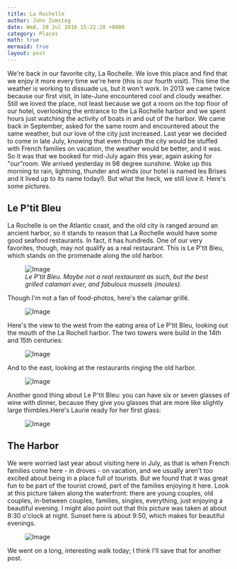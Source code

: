 ```yaml
---
title: La Rochelle
author: John Zumsteg
date: Wed, 20 Jul 2016 15:22:28 +0000
category: Places
math: true
mermaid: true
layout: post
---
```

We're back in our favorite city, La Rochelle. We love this place and find that we enjoy it more every time we're here (this is our fourth visit). This time the weather is working to dissuade us, but it won't work. In 2013 we came twice because our first visit, in late-June encountered cool and cloudy weather. Still we loved the place, not least because we got a room on the top floor of our hotel, overlooking the entrance to the La Rochelle harbor and we spent hours just watching the activity of boats in and out of the harbor. We came back in September, asked for the same room and encountered about the same weather, but our love of the city just increased. Last year we decided to come in late July, knowing that even though the city would be stuffed with French families on vacation, the weather would be better, and it was. So it was that we booked for mid-July again this year, again asking for "our"room. We arrived yesterday in 98 degree sunshine. Woke up this morning to rain, lightning, thunder and winds (our hotel is named les Brises and it lived up to its name today!). But what the heck, we still love it. Here's some pictures.
<h2>Le P'tit Bleu</h2>
La Rochelle is on the Atlantic coast, and the old city is ranged around an ancient harbor, so it stands to reason that La Rochelle would have some good seafood restaurants. In fact, it has hundreds. One of our very favorites, though, may not qualify as a real restaurant. This is Le P'tit Bleu, which stands on the promenade along the old harbor.

<figure class = "landscape">
	<img src="{{"/assets/images/2016/07/DSC04755.jpg" | prepend: site.baseurl | prepend: site.url }}" alt="Image" />
	<figcaption><em>Le P'tit Bleu. Maybe not a real restaurant as such, but the best grilled calamari ever, and fabulous mussels (moules).</em></figcaption>
</figure>



Though I'm not a fan of food-photos, here's the calamar grillé.

<figure class = "landscape">
	<img src="{{"/assets/images/2016/07/DSC04753.jpg" | prepend: site.baseurl | prepend: site.url }}" alt="Image" />
	<figcaption></figcaption>
</figure>



Here's the view to the west from the eating area of Le P'tit Bleu, looking out the mouth of the La Rochell harbor. The two towers were build in the 14th and 15th centuries:

<figure class = "landscape">
	<img src="{{"/assets/images/2016/07/DSC04751.jpg" | prepend: site.baseurl | prepend: site.url }}" alt="Image" />
	<figcaption></figcaption>
</figure>



And to the east, looking at the restaurants ringing the old harbor.

<figure class = "landscape">
	<img src="{{"/assets/images/2016/07/DSC04754.jpg" | prepend: site.baseurl | prepend: site.url }}" alt="Image" />
	<figcaption></figcaption>
</figure>



Another good thing about Le P'tit Bleu: you can have six or seven glasses of wine with dinner, because they give you glasses that are more like slightly large thimbles.Here's Laurie ready for her first glass:

<figure class = "portrait">
	<img src="{{"/assets/images/2016/07/DSC04750.jpg" | prepend: site.baseurl | prepend: site.url }}" alt="Image" />
	<figcaption></figcaption>
</figure>


<h2>The Harbor</h2>
We were worried last year about visiting here in July, as that is when French families come here - in droves - on vacation, and we usually aren't too excited about being in a place full of tourists. But we found that it was great fun to be part of the tourist crowd, part of the families enjoying it here. Look at this picture taken along the waterfront: there are young couples, old couples, in-between couples, families, singles, everything, just enjoying a beautiful evening. I might also point out that this picture was taken at about 8:30 o'clock at night. Sunset here is about 9:50, which makes for beautiful evenings.

<figure class = "landscape">
	<img src="{{"/assets/images/2016/07/DSC04757.jpg" | prepend: site.baseurl | prepend: site.url }}" alt="Image" />
	<figcaption></figcaption>
</figure>



We went on a long, interesting walk today; I think I'll save that for another post.
